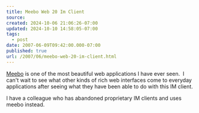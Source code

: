 ```yaml
---
title: Meebo Web 20 Im Client
source: 
created: 2024-10-06 21:06:26-07:00
updated: 2024-10-10 14:58:05-07:00
tags:
  - post
date: 2007-06-09T09:42:00.000-07:00
published: true
url: /2007/06/meebo-web-20-im-client.html
---
```



[Meebo](https://www.meebo.com) is one of the most beautiful web applications I have ever seen.  I can't wait to see what other kinds of rich web interfaces come to everyday applications after seeing what they have been able to do with this IM client.  
  
I have a colleague who has abandoned proprietary IM clients and uses meebo instead.